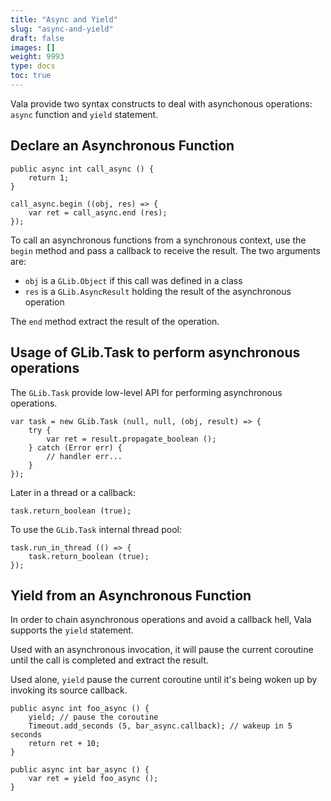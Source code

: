 ```yaml
---
title: "Async and Yield"
slug: "async-and-yield"
draft: false
images: []
weight: 9993
type: docs
toc: true
---
```


Vala provide two syntax constructs to deal with asynchonous operations: `async` function and `yield` statement.

## Declare an Asynchronous Function
<!-- language: lang-vala -->

    public async int call_async () {
        return 1;
    }
    
    call_async.begin ((obj, res) => {
        var ret = call_async.end (res);
    });

To call an asynchronous functions from a synchronous context, use the `begin` method and pass a callback to receive the result. The two arguments are:

 - `obj` is a `GLib.Object` if this call was defined in a class
 - `res` is a `GLib.AsyncResult` holding the result of the asynchronous operation

The `end` method extract the result of the operation.

## Usage of GLib.Task to perform asynchronous operations
The `GLib.Task` provide low-level API for performing asynchronous operations.

<!-- language: lang-vala -->

    var task = new GLib.Task (null, null, (obj, result) => {
        try {
            var ret = result.propagate_boolean ();
        } catch (Error err) {
            // handler err...
        }
    });

Later in a thread or a callback:

<!-- language: lang-vala -->

    task.return_boolean (true);

To use the `GLib.Task` internal thread pool:

<!-- language: lang-vala -->

    task.run_in_thread (() => {
        task.return_boolean (true);
    });



## Yield from an Asynchronous Function
In order to chain asynchronous operations and avoid a callback hell, Vala supports the `yield` statement.

Used with an asynchronous invocation, it will pause the current coroutine until the call is completed and extract the result.

Used alone, `yield` pause the current coroutine until it's being woken up by invoking its source callback.

<!-- lang: vala -->

    public async int foo_async () {
        yield; // pause the coroutine
        Timeout.add_seconds (5, bar_async.callback); // wakeup in 5 seconds
        return ret + 10;
    }

    public async int bar_async () {
        var ret = yield foo_async ();
    }

